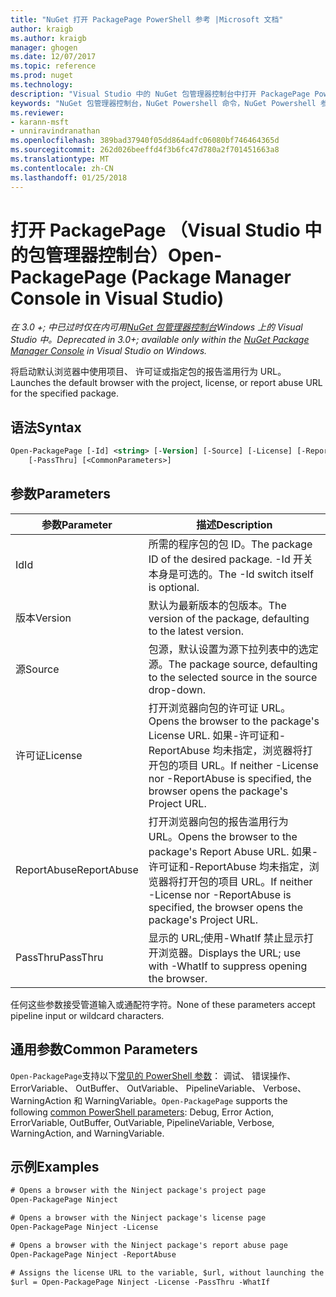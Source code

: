 ```yaml
---
title: "NuGet 打开 PackagePage PowerShell 参考 |Microsoft 文档"
author: kraigb
ms.author: kraigb
manager: ghogen
ms.date: 12/07/2017
ms.topic: reference
ms.prod: nuget
ms.technology: 
description: "Visual Studio 中的 NuGet 包管理器控制台中打开 PackagePage PowerShell 命令参考。"
keywords: "NuGet 包管理器控制台，NuGet Powershell 命令，NuGet Powershell 参考，打开 PackagePage"
ms.reviewer:
- karann-msft
- unniravindranathan
ms.openlocfilehash: 389bad37940f05dd864adfc06080bf746464365d
ms.sourcegitcommit: 262d026beeffd4f3b6fc47d780a2f701451663a8
ms.translationtype: MT
ms.contentlocale: zh-CN
ms.lasthandoff: 01/25/2018
---
```

# <a name="open-packagepage-package-manager-console-in-visual-studio"></a><span data-ttu-id="e0086-104">打开 PackagePage （Visual Studio 中的包管理器控制台）</span><span class="sxs-lookup"><span data-stu-id="e0086-104">Open-PackagePage (Package Manager Console in Visual Studio)</span></span>

<span data-ttu-id="e0086-105">*在 3.0 +; 中已过时仅在内可用[NuGet 包管理器控制台](Package-Manager-Console.md)Windows 上的 Visual Studio 中。*</span><span class="sxs-lookup"><span data-stu-id="e0086-105">*Deprecated in 3.0+; available only within the [NuGet Package Manager Console](Package-Manager-Console.md) in Visual Studio on Windows.*</span></span>

<span data-ttu-id="e0086-106">将启动默认浏览器中使用项目、 许可证或指定包的报告滥用行为 URL。</span><span class="sxs-lookup"><span data-stu-id="e0086-106">Launches the default browser with the project, license, or report abuse URL for the specified package.</span></span>

## <a name="syntax"></a><span data-ttu-id="e0086-107">语法</span><span class="sxs-lookup"><span data-stu-id="e0086-107">Syntax</span></span>

```ps
Open-PackagePage [-Id] <string> [-Version] [-Source] [-License] [-ReportAbuse]
    [-PassThru] [<CommonParameters>]
```

## <a name="parameters"></a><span data-ttu-id="e0086-108">参数</span><span class="sxs-lookup"><span data-stu-id="e0086-108">Parameters</span></span>

| <span data-ttu-id="e0086-109">参数</span><span class="sxs-lookup"><span data-stu-id="e0086-109">Parameter</span></span> | <span data-ttu-id="e0086-110">描述</span><span class="sxs-lookup"><span data-stu-id="e0086-110">Description</span></span> |
| --- | --- |
| <span data-ttu-id="e0086-111">Id</span><span class="sxs-lookup"><span data-stu-id="e0086-111">Id</span></span> | <span data-ttu-id="e0086-112">所需的程序包的包 ID。</span><span class="sxs-lookup"><span data-stu-id="e0086-112">The package ID of the desired package.</span></span> <span data-ttu-id="e0086-113">-Id 开关本身是可选的。</span><span class="sxs-lookup"><span data-stu-id="e0086-113">The -Id switch itself is optional.</span></span> |
| <span data-ttu-id="e0086-114">版本</span><span class="sxs-lookup"><span data-stu-id="e0086-114">Version</span></span> | <span data-ttu-id="e0086-115">默认为最新版本的包版本。</span><span class="sxs-lookup"><span data-stu-id="e0086-115">The version of the package, defaulting to the latest version.</span></span> |
| <span data-ttu-id="e0086-116">源</span><span class="sxs-lookup"><span data-stu-id="e0086-116">Source</span></span> | <span data-ttu-id="e0086-117">包源，默认设置为源下拉列表中的选定源。</span><span class="sxs-lookup"><span data-stu-id="e0086-117">The package source, defaulting to the selected source in the source drop-down.</span></span> |
| <span data-ttu-id="e0086-118">许可证</span><span class="sxs-lookup"><span data-stu-id="e0086-118">License</span></span> | <span data-ttu-id="e0086-119">打开浏览器向包的许可证 URL。</span><span class="sxs-lookup"><span data-stu-id="e0086-119">Opens the browser to the package's License URL.</span></span> <span data-ttu-id="e0086-120">如果-许可证和-ReportAbuse 均未指定，浏览器将打开包的项目 URL。</span><span class="sxs-lookup"><span data-stu-id="e0086-120">If neither -License nor -ReportAbuse is specified, the browser opens the package's Project URL.</span></span> |
| <span data-ttu-id="e0086-121">ReportAbuse</span><span class="sxs-lookup"><span data-stu-id="e0086-121">ReportAbuse</span></span> | <span data-ttu-id="e0086-122">打开浏览器向包的报告滥用行为 URL。</span><span class="sxs-lookup"><span data-stu-id="e0086-122">Opens the browser to the package's Report Abuse URL.</span></span> <span data-ttu-id="e0086-123">如果-许可证和-ReportAbuse 均未指定，浏览器将打开包的项目 URL。</span><span class="sxs-lookup"><span data-stu-id="e0086-123">If neither -License nor -ReportAbuse is specified, the browser opens the package's Project URL.</span></span> |
| <span data-ttu-id="e0086-124">PassThru</span><span class="sxs-lookup"><span data-stu-id="e0086-124">PassThru</span></span> | <span data-ttu-id="e0086-125">显示的 URL;使用-WhatIf 禁止显示打开浏览器。</span><span class="sxs-lookup"><span data-stu-id="e0086-125">Displays the URL; use with -WhatIf to suppress opening the browser.</span></span> |

<span data-ttu-id="e0086-126">任何这些参数接受管道输入或通配符字符。</span><span class="sxs-lookup"><span data-stu-id="e0086-126">None of these parameters accept pipeline input or wildcard characters.</span></span>

## <a name="common-parameters"></a><span data-ttu-id="e0086-127">通用参数</span><span class="sxs-lookup"><span data-stu-id="e0086-127">Common Parameters</span></span>

<span data-ttu-id="e0086-128">`Open-PackagePage`支持以下[常见的 PowerShell 参数](http://go.microsoft.com/fwlink/?LinkID=113216)： 调试、 错误操作、 ErrorVariable、 OutBuffer、 OutVariable、 PipelineVariable、 Verbose、 WarningAction 和 WarningVariable。</span><span class="sxs-lookup"><span data-stu-id="e0086-128">`Open-PackagePage` supports the following [common PowerShell parameters](http://go.microsoft.com/fwlink/?LinkID=113216): Debug, Error Action, ErrorVariable, OutBuffer, OutVariable, PipelineVariable, Verbose, WarningAction, and WarningVariable.</span></span>

## <a name="examples"></a><span data-ttu-id="e0086-129">示例</span><span class="sxs-lookup"><span data-stu-id="e0086-129">Examples</span></span>

```ps
# Opens a browser with the Ninject package's project page
Open-PackagePage Ninject

# Opens a browser with the Ninject package's license page
Open-PackagePage Ninject -License

# Opens a browser with the Ninject package's report abuse page  
Open-PackagePage Ninject -ReportAbuse

# Assigns the license URL to the variable, $url, without launching the browser
$url = Open-PackagePage Ninject -License -PassThru -WhatIf
```